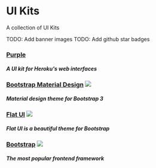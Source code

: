 # UI Kits

A collection of UI Kits

TODO: Add banner images
TODO: Add github star badges

### [Purple](http://purple.herokuapp.com/)
##### A UI kit for Heroku's web interfaces

### [Bootstrap Material Design](https://github.com/FezVrasta/bootstrap-material-design) ![](https://img.shields.io/github/stars/FezVrasta/bootstrap-material-design.svg)
##### Material design theme for Bootstrap 3

### [Flat UI](https://github.com/designmodo/Flat-UI) ![](https://img.shields.io/github/stars/designmodo/Flat-UI.svg)
##### Flat UI is a beautiful theme for Bootstrap

### [Bootstrap](http://getbootstrap.com/) ![](https://img.shields.io/github/stars/twbs/bootstrap.svg)
##### The most popular frontend framework
